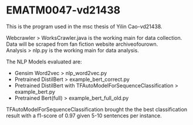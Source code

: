 # EMATM0047-vd21438
This is the program used in the msc thesis of Yilin Cao-vd21438.

Webcrawler > WorksCrawler.java is the working main for data collection. Data will be scraped from fan fiction website archiveofourown. <br/>
Analysis > nlp.py is the working main for data analysis. <br/>

The NLP Models evaluated are: <br/>
* Gensim Word2vec > nlp_word2vec.py
* Pretrained DistilBert > example_bert_correct.py
* Pretrained DistilBert with TFAutoModelForSequenceClassification > example_bert.py
* Pretrained Bert(full) > example_bert_full_old.py

TFAutoModelForSequenceClassification brought the the best classification result with a f1-score of 0.97 given 5-10 sentences per instance.
